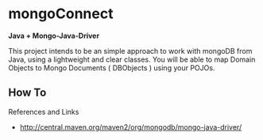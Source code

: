 mongoConnect
============
<b>Java + Mongo-Java-Driver</b>


This project intends to be an simple approach to work  with mongoDB from Java, using a   lightweight and clear classes.
You will be able to map Domain Objects to Mongo Documents ( DBObjects ) using your POJOs.



How To
-----------


References and Links

+ http://central.maven.org/maven2/org/mongodb/mongo-java-driver/
